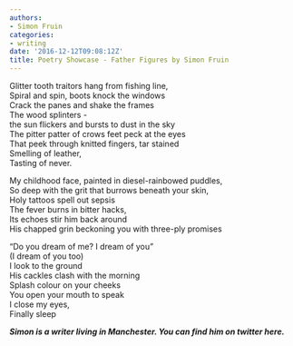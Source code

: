 ```yaml
---
authors:
- Simon Fruin
categories:
- writing
date: '2016-12-12T09:08:12Z'
title: Poetry Showcase - Father Figures by Simon Fruin
---
```

Glitter tooth traitors hang from fishing line,<br>
Spiral and spin, boots knock the windows<br>
Crack the panes and shake the frames<br>
The wood splinters -<br>
the sun flickers and bursts to dust in the sky<br>
The pitter patter of crows feet peck at the eyes<br> 
That peek through knitted fingers, tar stained<br> 
Smelling of leather,<br>
Tasting of never.<br>

My childhood face, painted in diesel-rainbowed puddles,<br>
So deep with the grit that burrows beneath your skin,<br>
Holy tattoos spell out sepsis<br>
The fever burns in bitter hacks,<br>
Its echoes stir him back around<br>
His chapped grin beckoning you with three-ply promises<br>

“Do you dream of me? I dream of you”<br>
(I dream of you too)<br>
I look to the ground<br>
His cackles clash with the morning<br>
Splash colour on your cheeks<br>
You open your mouth to speak<br>
I close my eyes,<br>
Finally sleep<br>

_**Simon is a writer living in Manchester. You can find him on twitter here.**_